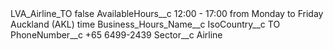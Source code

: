 <?xml version="1.0" encoding="UTF-8"?>
<CustomMetadata xmlns="http://soap.sforce.com/2006/04/metadata" xmlns:xsi="http://www.w3.org/2001/XMLSchema-instance" xmlns:xsd="http://www.w3.org/2001/XMLSchema">
    <label>LVA_Airline_TO</label>
    <protected>false</protected>
    <values>
        <field>AvailableHours__c</field>
        <value xsi:type="xsd:string">12:00 - 17:00 from Monday to Friday Auckland (AKL) time</value>
    </values>
    <values>
        <field>Business_Hours_Name__c</field>
        <value xsi:nil="true"/>
    </values>
    <values>
        <field>IsoCountry__c</field>
        <value xsi:type="xsd:string">TO</value>
    </values>
    <values>
        <field>PhoneNumber__c</field>
        <value xsi:type="xsd:string">+65 6499-2439</value>
    </values>
    <values>
        <field>Sector__c</field>
        <value xsi:type="xsd:string">Airline</value>
    </values>
</CustomMetadata>
